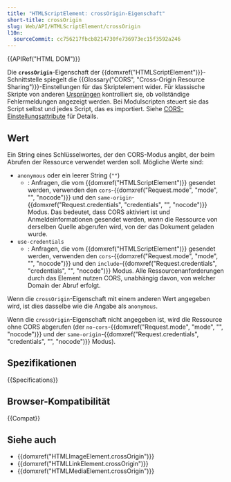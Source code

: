 ```yaml
---
title: "HTMLScriptElement: crossOrigin-Eigenschaft"
short-title: crossOrigin
slug: Web/API/HTMLScriptElement/crossOrigin
l10n:
  sourceCommit: cc756217fbcb8214730fe736973ec15f3592a246
---
```


{{APIRef("HTML DOM")}}

Die **`crossOrigin`**-Eigenschaft der {{domxref("HTMLScriptElement")}}-Schnittstelle spiegelt die {{Glossary("CORS", "Cross-Origin Resource Sharing")}}-Einstellungen für das Skriptelement wider. Für klassische Skripte von anderen [Ursprüngen](/de/docs/Glossary/Origin) kontrolliert sie, ob vollständige Fehlermeldungen angezeigt werden. Bei Modulscripten steuert sie das Script selbst und jedes Script, das es importiert. Siehe [CORS-Einstellungsattribute](/de/docs/Web/HTML/Attributes/crossorigin) für Details.

## Wert

Ein String eines Schlüsselwortes, der den CORS-Modus angibt, der beim Abrufen der Ressource verwendet werden soll. Mögliche Werte sind:

- `anonymous` oder ein leerer String (`""`)
  - : Anfragen, die vom {{domxref("HTMLScriptElement")}} gesendet werden, verwenden den `cors`-{{domxref("Request.mode", "mode", "", "nocode")}} und den `same-origin`-{{domxref("Request.credentials", "credentials", "", "nocode")}} Modus. Das bedeutet, dass CORS aktiviert ist und Anmeldeinformationen gesendet werden, _wenn_ die Ressource von derselben Quelle abgerufen wird, von der das Dokument geladen wurde.
- `use-credentials`
  - : Anfragen, die vom {{domxref("HTMLScriptElement")}} gesendet werden, verwenden den `cors`-{{domxref("Request.mode", "mode", "", "nocode")}} und den `include`-{{domxref("Request.credentials", "credentials", "", "nocode")}} Modus. Alle Ressourcenanforderungen durch das Element nutzen CORS, unabhängig davon, von welcher Domain der Abruf erfolgt.

Wenn die `crossOrigin`-Eigenschaft mit einem anderen Wert angegeben wird, ist dies dasselbe wie die Angabe als `anonymous`.

Wenn die `crossOrigin`-Eigenschaft nicht angegeben ist, wird die Ressource ohne CORS abgerufen (der `no-cors`-{{domxref("Request.mode", "mode", "", "nocode")}} und der `same-origin`-{{domxref("Request.credentials", "credentials", "", "nocode")}} Modus).

## Spezifikationen

{{Specifications}}

## Browser-Kompatibilität

{{Compat}}

## Siehe auch

- {{domxref("HTMLImageElement.crossOrigin")}}
- {{domxref("HTMLLinkElement.crossOrigin")}}
- {{domxref("HTMLMediaElement.crossOrigin")}}
